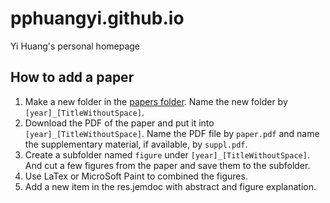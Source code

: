 # pphuangyi.github.io
Yi Huang's personal homepage

## How to add a paper
1. Make a new folder in the [papers folder](./papers). Name the new folder by `[year]_[TitleWithoutSpace]`.
2. Download the PDF of the paper and put it into `[year]_[TitleWithoutSpace]`. Name the PDF file by `paper.pdf` and name the supplementary material, if available, by `suppl.pdf`.
3. Create a subfolder named `figure` under `[year]_[TitleWithoutSpace]`. And cut a few figures from the paper and save them to the subfolder.
4. Use LaTex or MicroSoft Paint to combined the figures.
5. Add a new item in the res.jemdoc with abstract and figure explanation.
